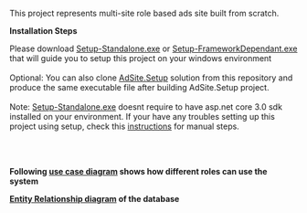 This project represents multi-site role based ads site built from scratch. 

<b>Installation Steps</b>

Please download [Setup-Standalone.exe](https://drive.google.com/open?id=1hKLzZieZMKuf3535T1qTVXaWEjolQoJy) or [Setup-FrameworkDependant.exe](https://drive.google.com/open?id=14u3P6Fd3lB-mEp2pDbhdhUhCOjt0is8r) that will guide you to setup this project on your windows environment 
<br/>
<br/>
Optional: You can also clone [AdSite.Setup](AdSite.Setup) solution from this repository and produce the same executable file after building AdSite.Setup project.
<br/>
<br/>
Note: [Setup-Standalone.exe](https://drive.google.com/open?id=1hKLzZieZMKuf3535T1qTVXaWEjolQoJy) doesnt require to have asp.net core 3.0 sdk installed on your environment. If your have any troubles setting up this project using setup, check this [instructions](Instructions.txt) for manual steps.   

<br/>
<br/>

<b>Following [use case diagram](AdsSite/blob/master/AdSite/wwwroot/img/adsite-Database-ER.jpg)  shows how different roles can use the system</b>
<br/>


<b>[Entity Relationship diagram](AdsSite/master/AdSite/wwwroot/img/adsite-Database-ER.jpg) of the database</b>
